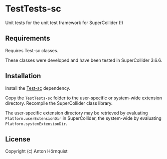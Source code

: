 # TestTests-sc

Unit tests for the unit test framework for SuperCollider (!)

## Requirements

Requires Test-sc classes.

These classes were developed and have been tested in SuperCollider 3.6.6.

## Installation

Install the [Test-sc](http://github.com/antonhornquist/Test-sc) dependency.

Copy the `TestTests-sc` folder to the user-specific or system-wide extension directory. Recompile the SuperCollider class library.

The user-specific extension directory may be retrieved by evaluating `Platform.userExtensionDir` in SuperCollider, the system-wide by evaluating `Platform.systemExtensionDir`.

## License

Copyright (c) Anton Hörnquist
